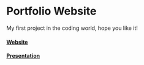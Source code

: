 # Portfolio Website

My first project in the coding world, hope you like it!

#### [Website](https://diadario.github.io/)
#### [Presentation](https://drive.google.com/file/d/1cXnWYD9qDQQzOl0T4KdSKDWLkXYz_B4d/view?usp=drive_link)






